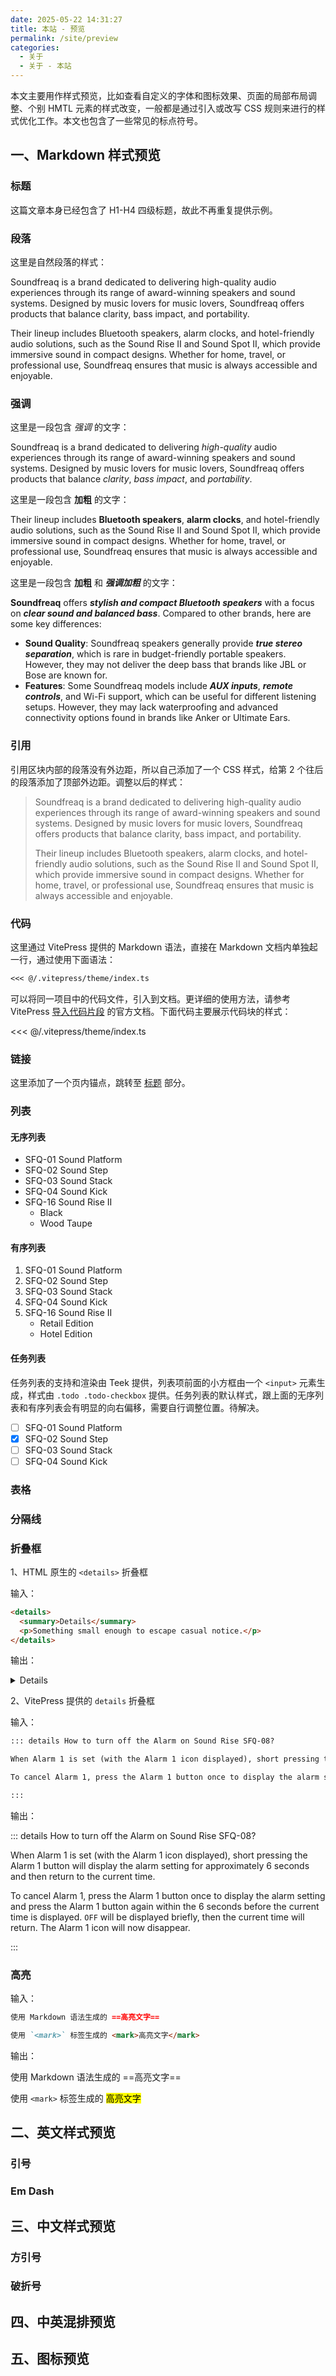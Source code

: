```yaml
---
date: 2025-05-22 14:31:27
title: 本站 - 预览
permalink: /site/preview
categories:
  - 关于
  - 关于 - 本站
---
```


本文主要用作样式预览，比如查看自定义的字体和图标效果、页面的局部布局调整、个别 HMTL 元素的样式改变，一般都是通过引入或改写 CSS 规则来进行的样式优化工作。本文也包含了一些常见的标点符号。

<!-- more -->

## 一、Markdown 样式预览

### 标题

这篇文章本身已经包含了 H1-H4 四级标题，故此不再重复提供示例。

### 段落

这里是自然段落的样式：

Soundfreaq is a brand dedicated to delivering high-quality audio experiences through its range of award-winning speakers and sound systems. Designed by music lovers for music lovers, Soundfreaq offers products that balance clarity, bass impact, and portability.

Their lineup includes Bluetooth speakers, alarm clocks, and hotel-friendly audio solutions, such as the Sound Rise II and Sound Spot II, which provide immersive sound in compact designs. Whether for home, travel, or professional use, Soundfreaq ensures that music is always accessible and enjoyable.

### 强调

这里是一段包含 _强调_ 的文字：

Soundfreaq is a brand dedicated to delivering _high-quality_ audio experiences through its range of award-winning speakers and sound systems. Designed by music lovers for music lovers, Soundfreaq offers products that balance _clarity_, _bass impact_, and _portability_.

这里是一段包含 **加粗** 的文字：

Their lineup includes **Bluetooth speakers**, **alarm clocks**, and hotel-friendly audio solutions, such as the Sound Rise II and Sound Spot II, which provide immersive sound in compact designs. Whether for home, travel, or professional use, Soundfreaq ensures that music is always accessible and enjoyable.

这里是一段包含 **加粗** 和 **_强调加粗_** 的文字：

**Soundfreaq** offers **_stylish and compact Bluetooth speakers_** with a focus on **_clear sound and balanced bass_**. Compared to other brands, here are some key differences:

- **Sound Quality**: Soundfreaq speakers generally provide **_true stereo separation_**, which is rare in budget-friendly portable speakers. However, they may not deliver the deep bass that brands like JBL or Bose are known for.
- **Features**: Some Soundfreaq models include **_AUX inputs_**, **_remote controls_**, and Wi-Fi support, which can be useful for different listening setups. However, they may lack waterproofing and advanced connectivity options found in brands like Anker or Ultimate Ears.

### 引用

引用区块内部的段落没有外边距，所以自己添加了一个 CSS 样式，给第 2 个往后的段落添加了顶部外边距。调整以后的样式：

> Soundfreaq is a brand dedicated to delivering high-quality audio experiences through its range of award-winning speakers and sound systems. Designed by music lovers for music lovers, Soundfreaq offers products that balance clarity, bass impact, and portability.
>
> Their lineup includes Bluetooth speakers, alarm clocks, and hotel-friendly audio solutions, such as the Sound Rise II and Sound Spot II, which provide immersive sound in compact designs. Whether for home, travel, or professional use, Soundfreaq ensures that music is always accessible and enjoyable.

### 代码

这里通过 VitePress 提供的 Markdown 语法，直接在 Markdown 文档内单独起一行，通过使用下面语法：

```md
<<< @/.vitepress/theme/index.ts
```

可以将同一项目中的代码文件，引入到文档。更详细的使用方法，请参考 VitePress [导入代码片段](https://vitepress.dev/zh/guide/markdown#import-code-snippets) 的官方文档。下面代码主要展示代码块的样式：

<<< @/.vitepress/theme/index.ts

### 链接

这里添加了一个页内锚点，跳转至 [标题](/site/preview.html#标题) 部分。

### 列表

#### 无序列表

- SFQ-01 Sound Platform
- SFQ-02 Sound Step
- SFQ-03 Sound Stack
- SFQ-04 Sound Kick
- SFQ-16 Sound Rise II
  - Black
  - Wood Taupe

#### 有序列表

1. SFQ-01 Sound Platform
2. SFQ-02 Sound Step
3. SFQ-03 Sound Stack
4. SFQ-04 Sound Kick
5. SFQ-16 Sound Rise II
   - Retail Edition
   - Hotel Edition

#### 任务列表

任务列表的支持和渲染由 Teek 提供，列表项前面的小方框由一个 `<input>` 元素生成，样式由 `.todo .todo-checkbox` 提供。任务列表的默认样式，跟上面的无序列表和有序列表会有明显的向右偏移，需要自行调整位置。待解决。

- [ ] SFQ-01 Sound Platform
- [x] SFQ-02 Sound Step
- [ ] SFQ-03 Sound Stack
- [ ] SFQ-04 Sound Kick

### 表格

### 分隔线

### 折叠框

1、HTML 原生的 `<details>` 折叠框

输入：

```md
<details>
  <summary>Details</summary>
  <p>Something small enough to escape casual notice.</p>
</details>
```

输出：

<details>
  <summary>Details</summary>
  <p>Something small enough to escape casual notice.</p>
</details>

2、VitePress 提供的 `details` 折叠框

输入：

```md
::: details How to turn off the Alarm on Sound Rise SFQ-08?

When Alarm 1 is set (with the Alarm 1 icon displayed), short pressing the Alarm 1 button will display the alarm setting for approximately 6 seconds and then return to the current time.

To cancel Alarm 1, press the Alarm 1 button once to display the alarm setting and press the Alarm 1 button again within the 6 seconds before the current time is displayed. `OFF` will be displayed briefly, then the current time will return. The Alarm 1 icon will now disappear.

:::
```

输出：

::: details How to turn off the Alarm on Sound Rise SFQ-08?

When Alarm 1 is set (with the Alarm 1 icon displayed), short pressing the Alarm 1 button will display the alarm setting for approximately 6 seconds and then return to the current time.

To cancel Alarm 1, press the Alarm 1 button once to display the alarm setting and press the Alarm 1 button again within the 6 seconds before the current time is displayed. `OFF` will be displayed briefly, then the current time will return. The Alarm 1 icon will now disappear.

:::

### 高亮

输入：

```md
使用 Markdown 语法生成的 ==高亮文字==

使用 `<mark>` 标签生成的 <mark>高亮文字</mark>
```

输出：

使用 Markdown 语法生成的 ==高亮文字==

使用 `<mark>` 标签生成的 <mark>高亮文字</mark>

## 二、英文样式预览

### 引号

### Em Dash

## 三、中文样式预览

### 方引号

### 破折号

## 四、中英混排预览

## 五、图标预览
